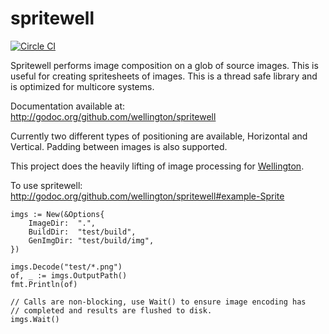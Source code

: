 spritewell
==========

[![Circle CI](https://circleci.com/gh/wellington/spritewell.svg?style=svg)](https://circleci.com/gh/wellington/spritewell)

Spritewell performs image composition on a glob of source images. This is useful for creating spritesheets of images. This is a thread safe library and is optimized for multicore systems.


Documentation available at: http://godoc.org/github.com/wellington/spritewell

Currently two different types of positioning are available, Horizontal and Vertical.  Padding between images is also supported.

This project does the heavily lifting of image processing for [Wellington](http://getwt.io).

To use spritewell: http://godoc.org/github.com/wellington/spritewell#example-Sprite

```
imgs := New(&Options{
    ImageDir:  ".",
    BuildDir:  "test/build",
    GenImgDir: "test/build/img",
})

imgs.Decode("test/*.png")
of, _ := imgs.OutputPath()
fmt.Println(of)

// Calls are non-blocking, use Wait() to ensure image encoding has
// completed and results are flushed to disk.
imgs.Wait()
```
